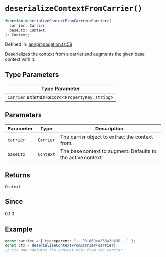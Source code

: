 # `deserializeContextFromCarrier()`

```ts
function deserializeContextFromCarrier<Carrier>(
  carrier: Carrier,
  baseCtx: Context,
): Context;
```

Defined in: [api/propagation.ts:59](https://github.com/adobe/aio-lib-telemetry/blob/b7459bc16d246bc755238cf4edba48b0006bfd42/source/api/propagation.ts#L59)

Deserializes the context from a carrier and augments the given base context with it.

## Type Parameters

| Type Parameter                                          |
| ------------------------------------------------------- |
| `Carrier` _extends_ `Record`\<`PropertyKey`, `string`\> |

## Parameters

| Parameter | Type      | Description                                                  |
| --------- | --------- | ------------------------------------------------------------ |
| `carrier` | `Carrier` | The carrier object to extract the context from.              |
| `baseCtx` | `Context` | The base context to augment. Defaults to the active context. |

## Returns

`Context`

## Since

0.1.0

## Example

```ts
const carrier = { traceparent: "...00-069ea333a3d430..." };
const ctx = deserializeContextFromCarrier(carrier);
// ctx now contains the context data from the carrier
```

